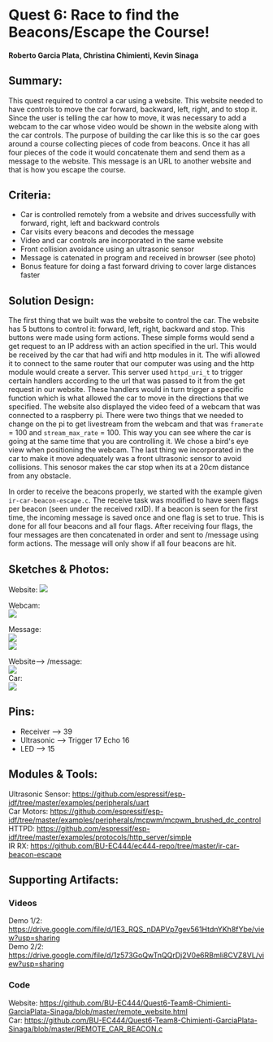 # Quest 6: Race to find the Beacons/Escape the Course!  #
  
#### Roberto Garcia Plata, Christina Chimienti, Kevin Sinaga  ####
  
## Summary: ##  
This quest required to control a car using a website. This website needed to have controls to move the car forward, backward, left, right, and to stop it. Since the user is telling the car how to move, it was necessary to add a webcam to the car whose video would be shown in the website along with the car controls. The purpose of building the car like this is so the car goes around a course collecting pieces of code from beacons. Once it has all four pieces of the code it would concatenate them and send them as a message to the website. This message is an URL to another website and that is how you escape the course. 


## Criteria: ##
- Car	is controlled remotely from a website and	drives successfully with forward, right, left and backward controls
- Car visits every beacons and decodes the message
- Video and car controls are incorporated in the same website
- Front collision avoidance using an ultrasonic sensor
- Message is catenated in program and received in browser (see photo)
- Bonus feature for doing a fast forward driving to cover large distances faster


## Solution Design: ##
The first thing that we built was the website to control the car. The website has 5 buttons to control it: forward, left, right, backward and stop. This buttons were made using form actions. These simple forms would send a get request to an IP address with an action specified in the url. This would be received by the car that had wifi and http modules in it. The wifi allowed it to connect to the same router that our computer was using and the http module would create a server. This server used `httpd_uri_t` to trigger certain handlers according to the url that was passed to it from the get request in our website. These handlers would in turn trigger a specific function which is what allowed the car to move in the directions that we specified. The website also displayed the video feed of a webcam that was connected to a raspberry pi. There were two things that we needed to change on the pi to get livestream from the webcam and that was `framerate` = 100 and `stream_max_rate` = 100. This way you can see where the car is going at the same time that you are controlling it. We chose a bird's eye view when positioning the webcam. The last thing we incorporated in the car to make it move adequately was a front ultrasonic sensor to avoid collisions. This senosor makes the car stop when its at a 20cm distance from any obstacle. 
  
In order to receive the beacons properly, we started with the example given `ir-car-beacon-escape.c`. The receive task was modified to have seen flags per beacon (seen under the received rxID). If a beacon is seen for the first time, the incoming message is saved once and one flag is set to true. This is done for all four beacons and all four flags. After receiving four flags, the four messages are then concatenated in order and sent to /message using form actions. The message will only show if all four beacons are hit. 

## Sketches & Photos: ##  
Website: 
![](https://user-images.githubusercontent.com/19481167/50028263-13269e80-ffbd-11e8-9dce-11ffcb370b1f.PNG)  

Webcam:  
![](https://user-images.githubusercontent.com/19481167/50028234-f7bb9380-ffbc-11e8-976c-c82085a35c1f.png)  
  
Message:  
![](https://user-images.githubusercontent.com/19481167/50028237-f9855700-ffbc-11e8-87bc-b560eb1d23ad.png)  
![](https://user-images.githubusercontent.com/19481167/50028268-19b51600-ffbd-11e8-9942-ac2d84513a42.PNG)  
  
Website--> /message:  
![](https://user-images.githubusercontent.com/27366309/50026850-43b80980-ffb8-11e8-9ce6-8282b0adc4d0.png)  
Car:  
![](https://user-images.githubusercontent.com/19481167/50028246-073adc80-ffbd-11e8-9085-b52a1746bf14.PNG)  
  
## Pins:    ##
- Receiver   -->  39  
- Ultrasonic -->   Trigger 17   Echo 16   
- LED        -->  15  
  
## Modules & Tools: ##  
Ultrasonic Sensor: https://github.com/espressif/esp-idf/tree/master/examples/peripherals/uart <br>
Car Motors: https://github.com/espressif/esp-idf/tree/master/examples/peripherals/mcpwm/mcpwm_brushed_dc_control <br>
HTTPD: https://github.com/espressif/esp-idf/tree/master/examples/protocols/http_server/simple <br>
IR RX: https://github.com/BU-EC444/ec444-repo/tree/master/ir-car-beacon-escape
  
## Supporting Artifacts: ##
### Videos ###
Demo 1/2: https://drive.google.com/file/d/1E3_RQS_nDAPVp7gev561HtdnYKh8fYbe/view?usp=sharing <br>
Demo 2/2: https://drive.google.com/file/d/1z573GoQwTnQQrDj2V0e6RBmIi8CVZ8VL/view?usp=sharing

### Code ###
Website: https://github.com/BU-EC444/Quest6-Team8-Chimienti-GarciaPlata-Sinaga/blob/master/remote_website.html <br>
Car: https://github.com/BU-EC444/Quest6-Team8-Chimienti-GarciaPlata-Sinaga/blob/master/REMOTE_CAR_BEACON.c
